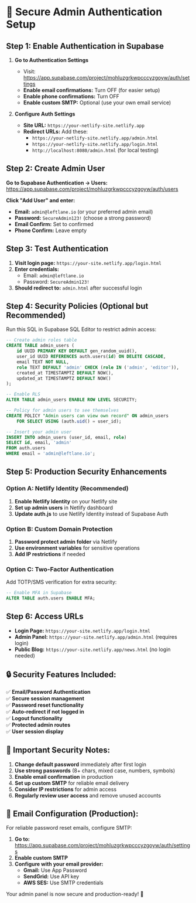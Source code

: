 # 🔐 Secure Admin Authentication Setup

## Step 1: Enable Authentication in Supabase

1. **Go to Authentication Settings**
   - Visit: https://app.supabase.com/project/mohluzgrkwpcccyzgoyw/auth/settings
   - **Enable email confirmations:** Turn OFF (for easier setup)
   - **Enable phone confirmations:** Turn OFF
   - **Enable custom SMTP:** Optional (use your own email service)

2. **Configure Auth Settings**
   - **Site URL:** `https://your-netlify-site.netlify.app`
   - **Redirect URLs:** Add these:
     - `https://your-netlify-site.netlify.app/admin.html`
     - `https://your-netlify-site.netlify.app/login.html`
     - `http://localhost:8080/admin.html` (for local testing)

## Step 2: Create Admin User

**Go to Supabase Authentication → Users:**
https://app.supabase.com/project/mohluzgrkwpcccyzgoyw/auth/users

**Click "Add User" and enter:**
- **Email:** `admin@leftlane.io` (or your preferred admin email)
- **Password:** `SecureAdmin123!` (choose a strong password)
- **Email Confirm:** Set to confirmed
- **Phone Confirm:** Leave empty

## Step 3: Test Authentication

1. **Visit login page:** `https://your-site.netlify.app/login.html`
2. **Enter credentials:**
   - Email: `admin@leftlane.io`
   - Password: `SecureAdmin123!`
3. **Should redirect to:** `admin.html` after successful login

## Step 4: Security Policies (Optional but Recommended)

Run this SQL in Supabase SQL Editor to restrict admin access:

```sql
-- Create admin roles table
CREATE TABLE admin_users (
    id UUID PRIMARY KEY DEFAULT gen_random_uuid(),
    user_id UUID REFERENCES auth.users(id) ON DELETE CASCADE,
    email TEXT NOT NULL,
    role TEXT DEFAULT 'admin' CHECK (role IN ('admin', 'editor')),
    created_at TIMESTAMPTZ DEFAULT NOW(),
    updated_at TIMESTAMPTZ DEFAULT NOW()
);

-- Enable RLS
ALTER TABLE admin_users ENABLE ROW LEVEL SECURITY;

-- Policy for admin users to see themselves
CREATE POLICY "Admin users can view own record" ON admin_users
    FOR SELECT USING (auth.uid() = user_id);

-- Insert your admin user
INSERT INTO admin_users (user_id, email, role)
SELECT id, email, 'admin'
FROM auth.users
WHERE email = 'admin@leftlane.io';
```

## Step 5: Production Security Enhancements

### **Option A: Netlify Identity (Recommended)**
1. **Enable Netlify Identity** on your Netlify site
2. **Set up admin users** in Netlify dashboard
3. **Update auth.js** to use Netlify Identity instead of Supabase Auth

### **Option B: Custom Domain Protection**
1. **Password protect admin folder** via Netlify
2. **Use environment variables** for sensitive operations
3. **Add IP restrictions** if needed

### **Option C: Two-Factor Authentication**
Add TOTP/SMS verification for extra security:
```sql
-- Enable MFA in Supabase
ALTER TABLE auth.users ENABLE MFA;
```

## Step 6: Access URLs

- **Login Page:** `https://your-site.netlify.app/login.html`
- **Admin Panel:** `https://your-site.netlify.app/admin.html` (requires login)
- **Public Blog:** `https://your-site.netlify.app/news.html` (no login needed)

## 🔒 Security Features Included:

✅ **Email/Password Authentication**  
✅ **Secure session management**  
✅ **Password reset functionality**  
✅ **Auto-redirect if not logged in**  
✅ **Logout functionality**  
✅ **Protected admin routes**  
✅ **User session display**  

## 🚨 Important Security Notes:

1. **Change default password** immediately after first login
2. **Use strong passwords** (8+ chars, mixed case, numbers, symbols)
3. **Enable email confirmation** in production
4. **Set up custom SMTP** for reliable email delivery
5. **Consider IP restrictions** for admin access
6. **Regularly review user access** and remove unused accounts

## 📧 Email Configuration (Production):

For reliable password reset emails, configure SMTP:

1. **Go to:** https://app.supabase.com/project/mohluzgrkwpcccyzgoyw/auth/settings
2. **Enable custom SMTP**
3. **Configure with your email provider:**
   - **Gmail:** Use App Password
   - **SendGrid:** Use API key
   - **AWS SES:** Use SMTP credentials

Your admin panel is now secure and production-ready! 🔐
